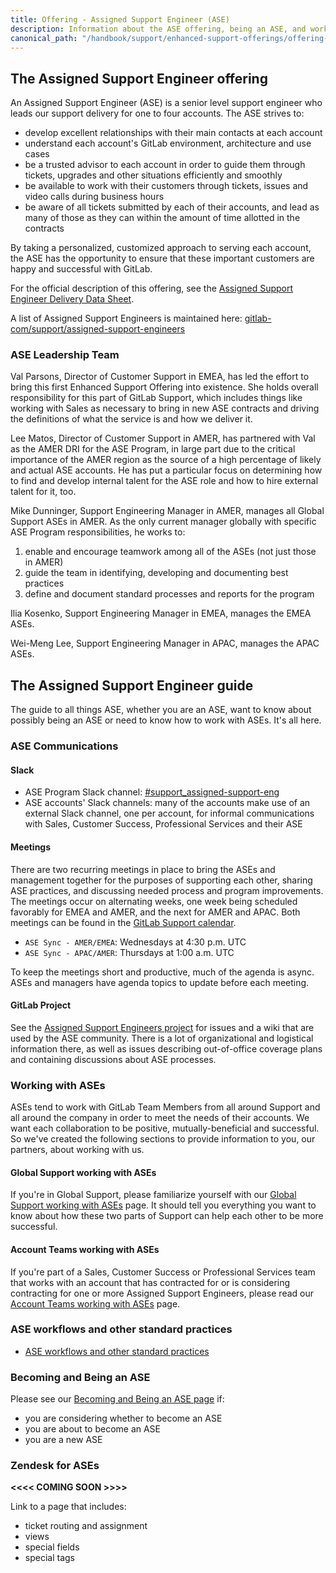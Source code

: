 ```yaml
---
title: Offering - Assigned Support Engineer (ASE)
description: Information about the ASE offering, being an ASE, and working with ASEs
canonical_path: "/handbook/support/enhanced-support-offerings/offering-assigned-support-engineer"
---
```


## The Assigned Support Engineer offering

An Assigned Support Engineer (ASE) is a senior level support engineer who leads
our support delivery for one to four accounts. The ASE strives to:

- develop excellent relationships with their main contacts at each account
- understand each account's GitLab environment, architecture and use cases
- be a trusted advisor to each account in order to guide them through tickets,
  upgrades and other situations efficiently and smoothly
- be available to work with their customers through tickets, issues and video
  calls during business hours
- be aware of all tickets submitted by each of their accounts, and lead as many
  of those as they can within the amount of time allotted in the contracts

By taking a personalized, customized approach to serving each account, the ASE
has the opportunity to ensure that these important customers are happy and
successful with GitLab.

For the official description of this offering, see the
[Assigned Support Engineer Delivery Data Sheet](https://drive.google.com/file/d/1I-GDQV9wZkTvTTMqIPw1mSLaeVUru4zU/view).

A list of Assigned Support Engineers is maintained here: [gitlab-com/support/assigned-support-engineers](https://gitlab.com/gitlab-com/support/assigned-support-engineers/-/blob/main/README.md)

### ASE Leadership Team

Val Parsons, Director of Customer Support in EMEA, has led the effort to bring
this first Enhanced Support Offering into existence. She holds overall
responsibility for this part of GitLab Support, which includes things like
working with Sales as necessary to bring in new ASE contracts and driving the
definitions of what the service is and how we deliver it.

Lee Matos, Director of Customer Support in AMER, has partnered with Val as the
AMER DRI for the ASE Program, in large part due to the critical importance of
the AMER region as the source of a high percentage of likely and actual ASE
accounts. He has put a particular focus on determining how to find and develop
internal talent for the ASE role and how to hire external talent for it, too.

Mike Dunninger, Support Engineering Manager in AMER, manages all Global Support
ASEs in AMER. As the only current manager globally with specific ASE Program
responsibilities, he works to:

1. enable and encourage teamwork among all of the ASEs (not just those in AMER)
1. guide the team in identifying, developing and documenting best practices
1. define and document standard processes and reports for the program

Ilia Kosenko, Support Engineering Manager in EMEA, manages the EMEA ASEs.

Wei-Meng Lee, Support Engineering Manager in APAC, manages the APAC ASEs.

## The Assigned Support Engineer guide

The guide to all things ASE, whether you are an ASE, want to know about possibly
being an ASE or need to know how to work with ASEs. It's all here.

### ASE Communications

#### Slack

- ASE Program Slack channel:  [#support_assigned-support-eng](https://gitlab.enterprise.slack.com/archives/C06E61D9Z7E)
- ASE accounts' Slack channels:  many of the accounts make use of an external
  Slack channel, one per account, for informal communications with Sales,
  Customer Success, Professional Services and their ASE

#### Meetings

There are two recurring meetings in place to bring the ASEs and management
together for the purposes of supporting each other, sharing ASE practices, and
discussing needed process and program improvements. The meetings occur on
alternating weeks, one week being scheduled favorably for EMEA and AMER, and
the next for AMER and APAC. Both meetings can be found in the
[GitLab Support calendar](/handbook/support/#google-calendar).

- `ASE Sync - AMER/EMEA`: Wednesdays at 4:30 p.m. UTC
- `ASE Sync - APAC/AMER`: Thursdays at 1:00 a.m. UTC

To keep the meetings short and productive, much of the agenda is async. ASEs
and managers have agenda topics to update before each meeting.

#### GitLab Project

See the [Assigned Support Engineers project](https://gitlab.com/gitlab-com/support/assigned-support-engineers)
for issues and a wiki that are used by the ASE community. There is a lot of
organizational and logistical information there, as well as issues describing
out-of-office coverage plans and containing discussions about ASE processes.

### Working with ASEs

ASEs tend to work with GitLab Team Members from all around Support and all
around the company in order to meet the needs of their accounts. We want
each collaboration to be positive, mutually-beneficial and successful. So
we've created the following sections to provide information to you, our
partners, about working with us.

#### Global Support working with ASEs

If you're in Global Support, please familiarize yourself with our
[Global Support working with ASEs](working-with-ases/global-support-and-ases.html)
page. It should tell you everything you want to know about how these two parts
of Support can help each other to be more successful.

#### Account Teams working with ASEs

If you're part of a Sales, Customer Success or Professional Services team that
works with an account that has contracted for or is considering contracting for
one or more Assigned Support Engineers, please read our
[Account Teams working with ASEs](working-with-ases/account-teams-working-with-ases.html)
page.

### ASE workflows and other standard practices

- [ASE workflows and other standard practices](ase-workflows-and-standards)

### Becoming and Being an ASE

Please see our [Becoming and Being an ASE page](becoming-and-being-an-ase.html) if:

- you are considering whether to become an ASE
- you are about to become an ASE
- you are a new ASE

### Zendesk for ASEs

**<<<< COMING SOON >>>>**

Link to a page that includes:

- ticket routing and assignment
- views
- special fields
- special tags
